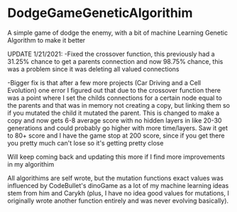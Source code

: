 # DodgeGameGeneticAlgorithim
A simple game of dodge the enemy, with a bit of machine Learning Genetic Algorithm to make it better

UPDATE 1/21/2021:
-Fixed the crossover function, this previously had a 31.25% chance to get a parents connection and now 98.75% chance, this was a problem since it was deleting all valued connections

-Bigger fix is that after a few more projects (Car Driving and a Cell Evolution) one error I figured out that due to the crossover function there was a point where I set the childs connections for a certain node equal to the parents and that was in memory not creating a copy, but linking them so if you mutated the child it mutated the parent. This is changed to make a copy and now gets 6-8 average score with no hidden layers in like 20-30 generations and could probably go higher with more time/layers. Saw it get to 80+ score and I have the game stop at 200 score, since if you get there you pretty much can't lose so it's getting pretty close 

Will keep coming back and updating this more if I find more improvements in my algorithim

All algorithims are self wrote, but the mutation functions exact values was influenced by CodeBullet's dinoGame as a lot of my machine learning ideas stem from him and Carykh (plus, I have no idea good values for mutations, I originally wrote another function entirely and was never evolving basically).
